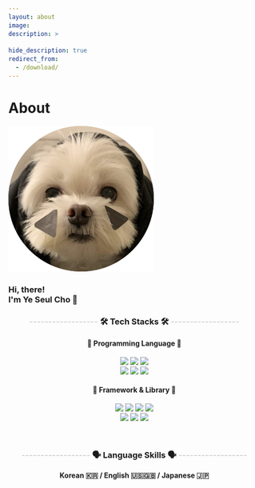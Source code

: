 ```yaml
---
layout: about
image: 
description: >
  
hide_description: true
redirect_from:
  - /download/
---
```


# About
<img src="/assets/img/profile_img.png" alt="<yeseul> <cho>" class="avatar"/> 
      
### Hi, there! <br/>I'm Ye Seul Cho 👋

<h3 align = "center"> <font color='lightgray'>------------------</font> 🛠 Tech Stacks 🛠 <font color='lightgray'>------------------</font> </h3> 

<h4 align="center">👾 Programming Language 👾</h4>

<p align = "center">
  <img src="https://img.shields.io/badge/Python-3766AB?style=flat-square&logo=Python&logoColor=white"/> 
  <img src="https://img.shields.io/badge/C-A8B9CC?style=flat-square&logo=C&logoColor=white"/>
  <img src="https://img.shields.io/badge/Android Studio-3DDC84?style=flat-square&logo=Android Studio&logoColor=white"/>
    <br/>
  <img src="https://img.shields.io/badge/CSS3-1572B6?style=flat-square&logo=css3&logoColor=white"/>
  <img src="https://img.shields.io/badge/HTML5-E34F26?style=flat-square&logo=HTML5&logoColor=white"/>
  <img src="https://img.shields.io/badge/Mysql-E6B91E?style=flat-square&logo=MySql&logoColor=white"/>
</p>

<h4 align="center">🧠 Framework & Library 🧠</h4>

<p align="center">
  <img src="https://img.shields.io/badge/NumPy-013243?style=flat-square&logo=NumPy&logoColor=white"/> 
  <img src="https://img.shields.io/badge/Pandas-150458?style=flat-square&logo=Pandas&logoColor=white"/>
  <!-- <img src="https://img.shields.io/badge/Matplotlib-11557c?style=flat-square&logo=Matplotlib"/> -->
  <img src="https://img.shields.io/badge/Plotly-3F4F75?style=flat-square&logo=Plotly&logoColor=white"/>
  <img src="https://img.shields.io/badge/scikit--learn-F7931E?style=flat-square&logo=scikitlearn&logoColor=white"/> <br/>
  <img src="https://img.shields.io/badge/PyTorch-EE4C2C?style=flat-square&logo=pytorch&logoColor=white"/>
  <img src="https://img.shields.io/badge/Keras-D00000?style=flat-square&logo=pytorch&logoColor=white"/>
<!--   <img src="https://img.shields.io/badge/PyTorch Lightning-792EE5?style=flat-square&logo=pytorchlightning&logoColor=white"/>  -->
  <img src="https://img.shields.io/badge/TensorFlow-FF6F00?style=flat-square&logo=tensorflow&logoColor=white"/>
<!--   <br> -->
<!--   <img src="https://img.shields.io/badge/Docker-2496ED?style=flat-square&logo=docker&logoColor=white"/>  -->

<!--   <img src="https://img.shields.io/badge/aws-333664?style=flat-square&logo=amazon-aws&logoColor=white"/>  -->
<!--   <img src="https://img.shields.io/badge/elasticsearch-005571?style=flat-square&logo=elasticsearch&logoColor=white"/>  -->
</p>

<br/>

<h3 align = "center"> <font color='lightgray'>------------------</font> 🗣️ Language Skills 🗣️ <font color='lightgray'>------------------</font> </h3> 
<p align="center">
  <strong>Korean 🇰🇷 / English 🇺🇸🇬🇧 / Japanese 🇯🇵</strong>
  
</p>


<br/>



<!--author-->

